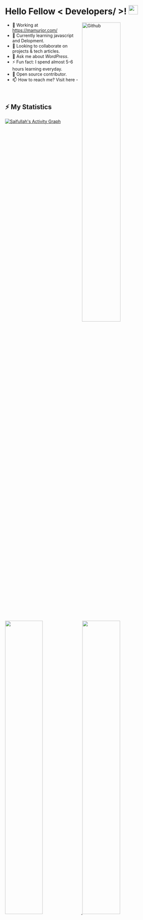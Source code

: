 <h1> Hello Fellow < Developers/ >! <img src = "https://raw.githubusercontent.com/MartinHeinz/MartinHeinz/master/wave.gif" width = 30px> </h1>

<img width="50%" align="right" alt="Github" src="https://raw.githubusercontent.com/onimur/.github/master/.resources/git-header.svg" />

- 🔭 Working at https://mamurjor.com/
- 🌱 Currently learning javascript and Delopment.
- 👯 Looking to collaborate on projects & tech articles.
- 💬 Ask me about *WordPress*.
- ⚡ Fun fact: I spend almost 5-6 hours learning everyday.
- 👯 Open source contributor.
- 📫 How to reach me? Visit here -

<br/>

## ⚡ My Statistics

<a href="https://github.com/devraselmia">
    <img alt="Saifullah's Activity Graph" src="https://activity-graph.herokuapp.com/graph?username=devraselmia&custom_title=devraselmia's%20Contribution%20Graph&theme=nord" />
</a>

<br/>
<p align="left">
  <a href="https://github.com/devraselmia">
  <img width="49.5%" src="https://github-readme-stats.vercel.app/api?username=devraselmia
&show_icons=true&theme=nord&hide_border=true" />
    <img width="49.5%" src="https://github-readme-streak-stats.herokuapp.com/?user=devraselmia
&theme=nord&hide_border=true" />
  </a>
</p>

![Profile views](https://visitor-badge.glitch.me/badge?page_id=devraselmia.devraselmia)
[![Github](https://img.shields.io/github/followers/devraselmia
?label=Follow&style=social)](https://github.com/devraselmia
)

*Languages I have used*

![HTML5](https://img.shields.io/badge/-HTML5-000000?style=flat&logo=HTML5)
![JavaScript](https://img.shields.io/badge/-JavaScript-000000?style=flat&logo=javascript)
![SQL](https://img.shields.io/badge/-SQL-000000?style=flat&logo=MySQL)


*Some of the technologies I have worked with*

![Git](https://img.shields.io/badge/-Git-000000?style=flat&logo=git&logoColor=F05032)
![GitHub](https://img.shields.io/badge/-GitHub-000000?style=flat&logo=github&logoColor=FFFFFF)
![Jira](https://img.shields.io/badge/-Jira-000000?style=flat&logo=jira-software&logoColor=white&logoColor=0052CC)
![jQuery](https://img.shields.io/badge/-jQuery-000000?style=flat&logo=jQuery&logoColor=0769AD)
![Linux](https://img.shields.io/badge/-Linux-000000?style=flat&logo=linux&logoColor=FCC624)
![Node.js](https://img.shields.io/badge/-Node.js-000000?style=flat&logo=node.js&logoColor=339933)
![React](https://img.shields.io/badge/-React-000000?style=flat&logo=React&logoColor=61DAFB)

<br />

### 🥇 <b>Open Source Projects open for contributions.</b>

  <table>
    <thead align="left">
      <tr border: none;>
        <td><b>Projects</b></td>
        <td><b>Stars</b></td>
        <td><b>Forks</b></td>
        <td><b>Issues</b></td>
        <td><b>Pull Requests</b></td>
        <td><b>Language</b></td>
      </tr>
    </thead>
    <tbody>
      <tr>
	      <td><a href="https://github.com/devraselmia/indeat-food-delivery-template-tailwindcss"><b> Indeat Food Delivery</b></a></td>
        <td><img alt="Stars" src="https://github.com/devraselmia/Coventic-Webpage"/></td>
      <tr>
      <tr>
	      <td><a href="https://github.com/saifullahsiddique/xisen-multipurpose-agency-wordpress-theme"><b>Xisen - Agency WordPress Theme</b></a></td>
        <td><img alt="Stars" src="https://img.shields.io/github/stars/saifullahsiddique/xisen-multipurpose-agency-wordpress-theme?style=flat-square&labelColor=343b41"/></td>
        <td><img alt="Forks" src="https://img.shields.io/github/forks/saifullahsiddique/xisen-multipurpose-agency-wordpress-theme?style=flat-square&labelColor=343b41"/></td>
        <td><img alt="Issues" src="https://img.shields.io/github/issues/saifullahsiddique/xisen-multipurpose-agency-wordpress-theme?style=flat-square"/></td>
        <td><img alt="Pull Requests" src="https://img.shields.io/github/issues-pr/saifullahsiddique/xisen-multipurpose-agency-wordpress-theme?style=flat-square"/></td>
        <td><img alt="Language" src="https://img.shields.io/github/languages/top/saifullahsiddique/xisen-multipurpose-agency-wordpress-theme?style=flat-square"/></td> 
      </tr>
    </tbody>
  </table>


<br/>
<h3>Say hi on social media -</h3>

[![Facebook](https://img.shields.io/badge/facebook-%231877F2.svg?&style=for-the-badge&logo=facebook&logoColor=white)](https://m.me/saidmsaiff) [![Twitter](https://img.shields.io/badge/twitter-%231DA1F2.svg?&style=for-the-badge&logo=twitter&logoColor=white)](https://twitter.com/saidmsaif) [![LinkedIn](https://img.shields.io/badge/linkedin-%230077B5.svg?&style=for-the-badge&logo=linkedin&logoColor=white)](https://www.linkedin.com/in/saifullahsiddique/) [![Stack Overflow](https://img.shields.io/badge/Stack_Overflow-FE7A16?style=for-the-badge&logo=stack-overflow&logoColor=white)](https://stackoverflow.com/story/saifullahsiddique)

